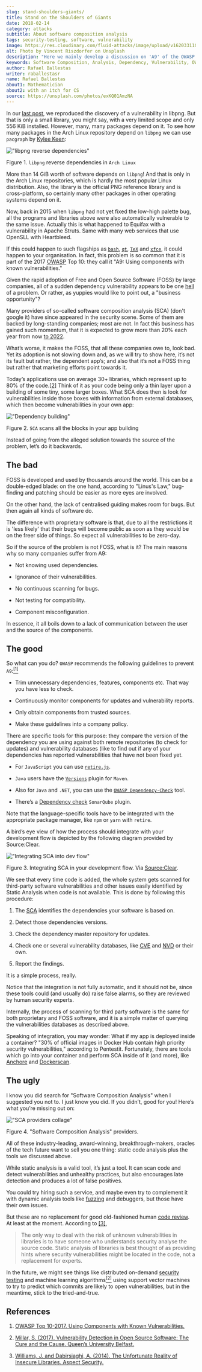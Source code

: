 ```yaml
---
slug: stand-shoulders-giants/
title: Stand on the Shoulders of Giants
date: 2018-02-14
category: attacks
subtitle: About software composition analysis
tags: security-testing, software, vulnerability
image: https://res.cloudinary.com/fluid-attacks/image/upload/v1620331101/blog/stand-shoulders-giants/cover_iiuzyx.webp
alt: Photo by Vincent Riszdorfer on Unsplash
description: "Here we mainly develop a discussion on 'A9' of the OWASP Top 10: Using components with known vulnerabilities, in particular free and open software libraries."
keywords: Software Composition, Analysis, Dependency, Vulnerability, OWASP, Linux, Foss, Ethical Hacking, Pentesting
author: Rafael Ballestas
writer: raballestasr
name: Rafael Ballestas
about1: Mathematician
about2: with an itch for CS
source: https://unsplash.com/photos/exKQ01AmzNA
---
```


In our [last post](../infinite-monkey-fuzzer/), we reproduced the
discovery of a vulnerability in libpng. But that is only a small
library, you might say, with a very limited scope and only 556 KiB
installed. However, many, many packages depend on it. To see how many
packages in the Arch Linux repository depend on `libpng` we can use
`pacgraph` by [Kylee Keen](http://kmkeen.com/pacgraph/):

<div class="imgblock">

!["libpng reverse dependencies"](https://res.cloudinary.com/fluid-attacks/image/upload/c_scale,w_800/v1620331100/blog/stand-shoulders-giants/libpng-pacgraph_edml6c.webp)

<div class="title">

Figure 1. `libpng` reverse dependencies in `Arch Linux`

</div>

</div>

More than 14 GiB worth of software depends on `libpng`\! And that is
only in the Arch Linux repositories, which is hardly the most popular
Linux distribution. Also, the library is the official PNG reference
library and is cross-platform, so certainly many other packages in other
operating systems depend on it.

Now, back in 2015 when `libpng` had not yet fixed the low-high palette
bug, all the programs and libraries above were also automatically
vulnerable to the same issue. Actually this is what happened to
Equifax with a vulnerability in Apache Struts. Same with many web
services that use OpenSLL with Heartbleed.

If this could happen to such flagships as
[`bash`](https://www.gnu.org/software/bash/),
[`qt`](https://www.qt.io/),
[`TeX`](https://services.math.duke.edu/computing/tex/latex.html) and
[`xfce`](https://xfce.org/), it could happen to your organisation. In
fact, this problem is so common
that it is part of the 2017 [OWASP](../../compliance/owasp/) Top 10:
they call it "A9: Using components with known vulnerabilities."

Given the rapid adoption of Free and Open Source Software (FOSS) by
large companies, all of a sudden dependency vulnerability appears to be
one [hell](https://en.wikipedia.org/wiki/Dependency_hell) of a problem.
Or rather,
as yuppies would like to point out,
a "business opportunity"?

Many providers of so-called software composition analysis
(SCA)
(don't google it) have since appeared in the security scene.
Some of them are backed by long-standing companies; most are not. In
fact this business has gained such momentum, that it is expected to grow
more than 20% each year from now
[to 2022](https://www.prnewswire.com/news-releases/the-software-composition-analysis-market-is-expected-to-grow-from-usd-1540-million-in-2017-to-usd-3984-million-by-2022-at-a-compound-annual-growth-rate-cagr-of-209-300595028.html).

What’s worse, it makes the FOSS, that all these companies owe to, look
bad. Yet its adoption is not slowing down and, as we will try to show
here, it’s not its fault but rather, the dependent app’s; and also that
it’s not a FOSS thing but rather that marketing efforts point towards
it.

Today’s applications use on average 30+ libraries, which represent up to
80% of the code.[\[2\]](#r2) Think of it as your code being only a thin
layer upon a building of some tiny, some larger boxes.
What SCA does then is look for vulnerabilities
inside those boxes with information
from external databases,
which then become vulnerabilities in your own app:

<div class="imgblock">

!["Dependency building"](https://res.cloudinary.com/fluid-attacks/image/upload/v1620331101/blog/stand-shoulders-giants/depvuln_ztp8tw.webp)

<div class="title">

Figure 2. `SCA` scans all the blocks in your app building

</div>

</div>

Instead of going from the alleged solution towards the source of the
problem, let’s do it backwards.

## The bad

FOSS is developed and used by thousands around the world. This can be
a double-edged blade: on the one hand, according to "Linus's Law,"
bug-finding and patching should be easier as more eyes are involved.

On the other hand, the lack of centralised guiding makes room for bugs.
But then again all kinds of software do.

The difference with proprietary software is that, due to all the
restrictions it is 'less likely' that their bugs will become public as
soon as they would be on the freer side of things. So expect all
vulnerabilities to be zero-day.

So if the source of the problem is not FOSS, what is it? The main
reasons why so many companies suffer from A9:

- Not knowing used dependencies.

- Ignorance of their vulnerabilities.

- No continuous scanning for bugs.

- Not testing for compatibility.

- Component misconfiguration.

In essence, it all boils down to a lack of communication between the
user and the source of the components.

## The good

So what can you do? `OWASP` recommends the following guidelines to
prevent `A9`:[<sup>\[1\]</sup>](#r1)

- Trim unnecessary dependencies, features, components etc. That way
  you have less to check.

- Continuously monitor components for updates and vulnerability
  reports.

- Only obtain components from trusted sources.

- Make these guidelines into a company policy.

There are specific tools for this purpose: they compare the version of
the dependency you are using against both remote repositories (to check
for updates) and vulnerability databases (like to find out if any of
your dependencies has reported vulnerabilities that have not been fixed
yet.

- For `JavaScript` you can use
  [`retire.js`](https://github.com/retirejs/retire.js/).

- `Java` users have the
  [`Versions`](http://www.mojohaus.org/versions-maven-plugin/) plugin
  for `Maven`.

- Also for `Java` and `.NET`, you can use the [`OWASP Dependency-Check`](https://www.owasp.org/index.php/OWASP_Dependency_Check)
  tool.

- There’s a [Dependency
  check](https://github.com/stevespringett/dependency-check-sonar-plugin/tree/master/examples/single-module-maven)
  `SonarQube` plugin.

Note that the language-specific tools have to be integrated with the
appropriate package manager, like `npm` or `yarn` with `retire`.

A bird’s eye view of how the process should integrate with your
development flow is depicted by the following diagram provided by
Source:Clear.

<div class="imgblock">

!["Integrating SCA into dev flow"](https://res.cloudinary.com/fluid-attacks/image/upload/v1620331100/blog/stand-shoulders-giants/source-clear-flow_uplizt.webp)

<div class="title">

Figure 3. Integrating SCA in your development flow. Via [Source:Clear](https://www.sourceclear.com/product/).

</div>

</div>

We see that every time code is added, the whole system gets scanned for
third-party software vulnerabilities and other issues easily identified
by Static Analysis when code is not available. This is done by following
this procedure:

1. The [SCA](../../product/sca/) identifies the dependencies
   your software is based on.

2. Detect those dependencies versions.

3. Check the dependency master repository for updates.

4. Check one or several vulnerability databases, like
   [CVE](https://cve.mitre.org/) and [NVD](https://nvd.nist.gov/) or
   their own.

5. Report the findings.

It is a simple process, really.

Notice that the integration is not fully automatic, and it should not
be, since these tools could (and usually do) raise false alarms, so they
are reviewed by human security experts.

Internally, the process of scanning for third party software is the same
for both proprietary and FOSS software, and it is a simple matter of
querying the vulnerabilities databases as described above.

Speaking of integration, you may wonder:
What if my app is deployed inside a container?
"30% of official images in Docker Hub
contain high priority security vulnerabilities,"
according to Pentestit.
Fortunately, there are tools
which go into your container and
perform SCA inside of it (and more), like
[Anchore](http://pentestit.com/anchore-open-source-container-inspection-analysis-system/)
and
[Dockerscan](http://pentestit.com/dockerscan-docker-security-analysis-suite/).

## The ugly

I know you did search for "Software Composition Analysis"
when I suggested you not to.
I just know you did. If you didn’t, good for you\!
Here’s what you’re missing out on:

<div class="imgblock">

!["SCA providers collage"](https://res.cloudinary.com/fluid-attacks/image/upload/v1620331099/blog/stand-shoulders-giants/marketing-hype_pedyr7.webp)

<div class="title">

Figure 4. "Software Composition Analysis" providers.

</div>

</div>

All of these industry-leading, award-winning, breakthrough-makers,
oracles of the tech future want to sell you one thing: static code
analysis plus the tools we discussed above.

While static analysis is a valid tool, it’s just a tool. It can scan
code and detect vulnerabilities and unhealthy practices, but also
encourages late detection and produces a lot of false positives.

You could try hiring such a service, and maybe even try to complement it
with dynamic analysis tools like [fuzzing](../infinite-monkey-fuzzer/)
and debuggers, but those have their own issues.

But these are no replacement
for good old-fashioned human [code review](../../solutions/secure-code-review/).
At least at the moment.
According to [\[3\]](#r3%20),

> The only way to deal with the risk of unknown vulnerabilities in
> libraries is to have someone who understands security analyse the
> source code. Static analysis of libraries is best thought of as
> providing hints where security vulnerabilities might be located in the
> code, not a replacement for experts.

In the future,
we might see things
like distributed on-demand
[security testing](../../solutions/security-testing/)
and machine learning algorithms[<sup>\[2\]</sup>](#r2%20) using
support vector machines to try to predict which commits are likely to
open vulnerabilities, but in the meantime, stick to the tried-and-true.

## References

1. [OWASP Top 10-2017. Using Components with Known
   Vulnerabilities.](https://www.owasp.org/index.php/Top_10-2017_A9-Using_Components_with_Known_Vulnerabilities)

2. [Millar, S. (2017). Vulnerability Detection in Open Source Software:
   The Cure and the Cause. Queen’s University
   Belfast.](<https://pure.qub.ac.uk/portal/en/publications/vulnerability-detection-in-open-source-software-the-cure-and-the-cause(94ec148c-80e4-448e-a267-c9ffb992b285).html>)

3. [Williams, J. and Dabirsiaghi, A. (2014). The Unfortunate Reality of
   Insecure Libraries. Aspect
   Security.](https://www.contrastsecurity.com/the-unfortunate-reality-of-insecure-libraries)
